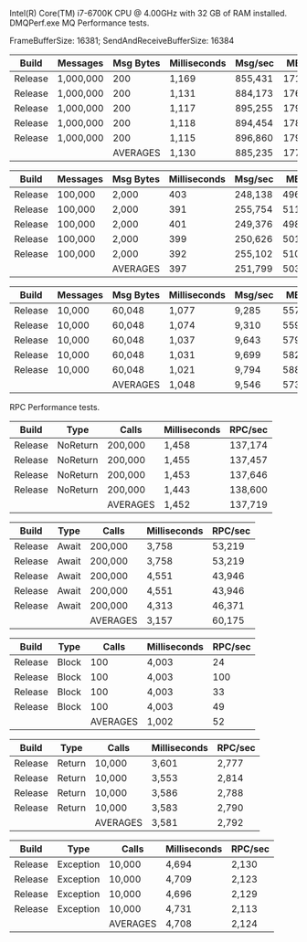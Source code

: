 Intel(R) Core(TM) i7-6700K CPU @ 4.00GHz with 32 GB of RAM installed.
DMQPerf.exe 
MQ Performance tests.

FrameBufferSize: 16381; SendAndReceiveBufferSize: 16384

|   Build |   Messages | Msg Bytes | Milliseconds |    Msg/sec |     MBps |
|---------|------------|-----------|--------------|------------|----------|
| Release |  1,000,000 |       200 |        1,169 |    855,431 |   171.09 |
| Release |  1,000,000 |       200 |        1,131 |    884,173 |   176.83 |
| Release |  1,000,000 |       200 |        1,117 |    895,255 |   179.05 |
| Release |  1,000,000 |       200 |        1,118 |    894,454 |   178.89 |
| Release |  1,000,000 |       200 |        1,115 |    896,860 |   179.37 |
|         |            |  AVERAGES |        1,130 |    885,235 |   177.05 |

|   Build |   Messages | Msg Bytes | Milliseconds |    Msg/sec |     MBps |
|---------|------------|-----------|--------------|------------|----------|
| Release |    100,000 |     2,000 |          403 |    248,138 |   496.28 |
| Release |    100,000 |     2,000 |          391 |    255,754 |   511.51 |
| Release |    100,000 |     2,000 |          401 |    249,376 |   498.75 |
| Release |    100,000 |     2,000 |          399 |    250,626 |   501.25 |
| Release |    100,000 |     2,000 |          392 |    255,102 |   510.20 |
|         |            |  AVERAGES |          397 |    251,799 |   503.60 |

|   Build |   Messages | Msg Bytes | Milliseconds |    Msg/sec |     MBps |
|---------|------------|-----------|--------------|------------|----------|
| Release |     10,000 |    60,048 |        1,077 |      9,285 |   557.55 |
| Release |     10,000 |    60,048 |        1,074 |      9,310 |   559.11 |
| Release |     10,000 |    60,048 |        1,037 |      9,643 |   579.05 |
| Release |     10,000 |    60,048 |        1,031 |      9,699 |   582.42 |
| Release |     10,000 |    60,048 |        1,021 |      9,794 |   588.13 |
|         |            |  AVERAGES |        1,048 |      9,546 |   573.25 |

RPC Performance tests.

|   Build | Type      |   Calls    | Milliseconds |    RPC/sec |
|---------|-----------|------------|--------------|------------|
| Release |  NoReturn |    200,000 |        1,458 |    137,174 |
| Release |  NoReturn |    200,000 |        1,455 |    137,457 |
| Release |  NoReturn |    200,000 |        1,453 |    137,646 |
| Release |  NoReturn |    200,000 |        1,443 |    138,600 |
|         |           |   AVERAGES |        1,452 |    137,719 |

|   Build | Type      |   Calls    | Milliseconds |    RPC/sec |
|---------|-----------|------------|--------------|------------|
| Release |     Await |    200,000 |        3,758 |     53,219 |
| Release |     Await |    200,000 |        3,758 |     53,219 |
| Release |     Await |    200,000 |        4,551 |     43,946 |
| Release |     Await |    200,000 |        4,551 |     43,946 |
| Release |     Await |    200,000 |        4,313 |     46,371 |
|         |           |   AVERAGES |        3,157 |     60,175 |

|   Build | Type      |   Calls    | Milliseconds |    RPC/sec |
|---------|-----------|------------|--------------|------------|
| Release |     Block |        100 |        4,003 |         24 |
| Release |     Block |        100 |        4,003 |        100 |
| Release |     Block |        100 |        4,003 |         33 |
| Release |     Block |        100 |        4,003 |         49 |
|         |           |   AVERAGES |        1,002 |         52 |

|   Build | Type      |   Calls    | Milliseconds |    RPC/sec |
|---------|-----------|------------|--------------|------------|
| Release |    Return |     10,000 |        3,601 |      2,777 |
| Release |    Return |     10,000 |        3,553 |      2,814 |
| Release |    Return |     10,000 |        3,586 |      2,788 |
| Release |    Return |     10,000 |        3,583 |      2,790 |
|         |           |   AVERAGES |        3,581 |      2,792 |

|   Build | Type      |   Calls    | Milliseconds |    RPC/sec |
|---------|-----------|------------|--------------|------------|
| Release | Exception |     10,000 |        4,694 |      2,130 |
| Release | Exception |     10,000 |        4,709 |      2,123 |
| Release | Exception |     10,000 |        4,696 |      2,129 |
| Release | Exception |     10,000 |        4,731 |      2,113 |
|         |           |   AVERAGES |        4,708 |      2,124 |

